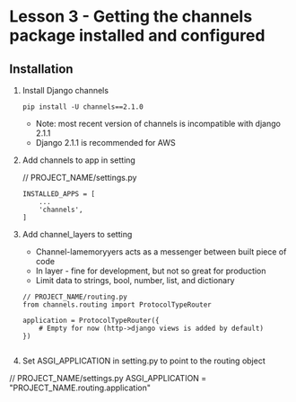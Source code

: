 # Lesson 3 - Getting the channels package installed and configured

## Installation

1. Install Django channels
    ```
    pip install -U channels==2.1.0
    ```

    - Note: most recent version of channels is incompatible with django 2.1.1
    - Django 2.1.1 is recommended for AWS

2. Add channels to app in setting

    // PROJECT_NAME/settings.py
    ```
    INSTALLED_APPS = [
        ...
        'channels',
    ]
    ```

3. Add channel_layers to setting
    - Channel-lamemoryyers acts as a messenger between built piece of code
    - In  layer - fine for development, but not so great for production
    - Limit data to strings, bool, number, list, and dictionary

    ```
    // PROJECT_NAME/routing.py
    from channels.routing import ProtocolTypeRouter

    application = ProtocolTypeRouter({
        # Empty for now (http->django views is added by default)
    })


4. Set ASGI_APPLICATION in setting.py to point to the routing object

// PROJECT_NAME/settings.py
ASGI_APPLICATION = "PROJECT_NAME.routing.application"
